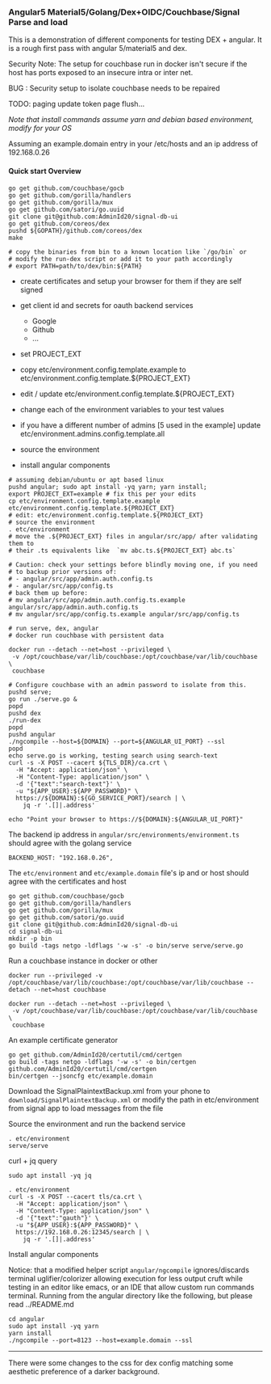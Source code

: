 ### Angular5 Material5/Golang/Dex+OIDC/Couchbase/Signal Parse and load

This is a demonstration of different components for testing DEX +
angular. It is a rough first pass with angular 5/material5 and dex.

Security Note: The setup for couchbase run in docker isn't secure if
the host has ports exposed to an insecure intra or inter net.

BUG : Security setup to isolate couchbase needs to be repaired

TODO: paging update token page flush...

*Note that install commands assume yarn and debian based environment, modify for your OS*

Assuming an example.domain entry in your /etc/hosts and an ip address
of 192.168.0.26

#### Quick start Overview

```
go get github.com/couchbase/gocb
go get github.com/gorilla/handlers
go get github.com/gorilla/mux
go get github.com/satori/go.uuid
git clone git@github.com:AdminId20/signal-db-ui
go get github.com/coreos/dex
pushd ${GOPATH}/github.com/coreos/dex
make

# copy the binaries from bin to a known location like `/go/bin` or
# modify the run-dex script or add it to your path accordingly
# export PATH=path/to/dex/bin:${PATH}

```

- create certificates and setup your browser for them if they are self
  signed
- get client id and secrets for oauth backend services
  - Google
  - Github
  - ...
- set PROJECT_EXT
- copy etc/environment.config.template.example to etc/environment.config.template.${PROJECT_EXT}
- edit / update etc/environment.config.template.${PROJECT_EXT}
- change each of the environment variables to your test values
- if you have a different number of admins [5 used in the example]
  update etc/environment.admins.config.template.all

- source the environment
- install angular components

```
# assuming debian/ubuntu or apt based linux 
pushd angular; sudo apt install -yq yarn; yarn install;
export PROJECT_EXT=example # fix this per your edits
cp etc/environment.config.template.example etc/environment.config.template.${PROJECT_EXT}
# edit: etc/environment.config.template.${PROJECT_EXT}
# source the environment
. etc/environment
# move the .${PROJECT_EXT} files in angular/src/app/ after validating them to 
# their .ts equivalents like  `mv abc.ts.${PROJECT_EXT} abc.ts`

# Caution: check your settings before blindly moving one, if you need
# to backup prior versions of:
# - angular/src/app/admin.auth.config.ts
# - angular/src/app/config.ts 
# back them up before:
# mv angular/src/app/admin.auth.config.ts.example angular/src/app/admin.auth.config.ts
# mv angular/src/app/config.ts.example angular/src/app/config.ts

# run serve, dex, angular
# docker run couchbase with persistent data

docker run --detach --net=host --privileged \
 -v /opt/couchbase/var/lib/couchbase:/opt/couchbase/var/lib/couchbase \
 couchbase

# Configure couchbase with an admin password to isolate from this.
pushd serve;
go run ./serve.go &
popd
pushd dex
./run-dex
popd
pushd angular
./ngcompile --host=${DOMAIN} --port=${ANGULAR_UI_PORT} --ssl
popd
echo serve.go is working, testing search using search-text
curl -s -X POST --cacert ${TLS_DIR}/ca.crt \
  -H "Accept: application/json" \
  -H "Content-Type: application/json" \
  -d '{"text":"search-text"}' \
  -u "${APP_USER}:${APP_PASSWORD}" \
  https://${DOMAIN}:${GO_SERVICE_PORT}/search | \
    jq -r '.[]|.address'

echo "Point your browser to https://${DOMAIN}:${ANGULAR_UI_PORT}"

```

The backend ip address in `angular/src/environments/environment.ts`
should agree with the golang service

```
BACKEND_HOST: "192.168.0.26",
```

The `etc/environment` and `etc/example.domain` file's ip and or host
should agree with the certificates and host


```
go get github.com/couchbase/gocb
go get github.com/gorilla/handlers
go get github.com/gorilla/mux
go get github.com/satori/go.uuid
git clone git@github.com:AdminId20/signal-db-ui
cd signal-db-ui
mkdir -p bin
go build -tags netgo -ldflags '-w -s' -o bin/serve serve/serve.go
```

Run a couchbase instance in docker or other
```
docker run --privileged -v /opt/couchbase/var/lib/couchbase:/opt/couchbase/var/lib/couchbase --detach --net=host couchbase

docker run --detach --net=host --privileged \
 -v /opt/couchbase/var/lib/couchbase:/opt/couchbase/var/lib/couchbase \
 couchbase

```

An example certificate generator 
```
go get github.com/AdminId20/certutil/cmd/certgen
go build -tags netgo -ldflags '-w -s' -o bin/certgen github.com/AdminId20/certutil/cmd/certgen
bin/certgen --jsoncfg etc/example.domain
```

Download the SignalPlaintextBackup.xml from your phone to
`download/SignalPlaintextBackup.xml` or modify the path in
etc/environment from signal app to load messages from the file

Source the environment and run the backend service

```
. etc/environment
serve/serve 
```

curl + jq query

```
sudo apt install -yq jq

. etc/environment
curl -s -X POST --cacert tls/ca.crt \
  -H "Accept: application/json" \
  -H "Content-Type: application/json" \
  -d '{"text":"gauth"}' \
  -u "${APP_USER}:${APP_PASSWORD}" \
  https://192.168.0.26:12345/search | \
    jq -r '.[]|.address'
```

Install angular components

Notice: that a modified helper script `angular/ngcompile`
ignores/discards terminal uglifier/colorizer allowing execution for
less output cruft while testing in an editor like emacs, or an IDE
that allow custom run commands terminal. Running from the angular
directory like the following, but please read ../README.md

```
cd angular
sudo apt install -yq yarn
yarn install 
./ngcompile --port=8123 --host=example.domain --ssl
``` 

---

There were some changes to the css for dex config matching some
aesthetic preference of a darker background.

